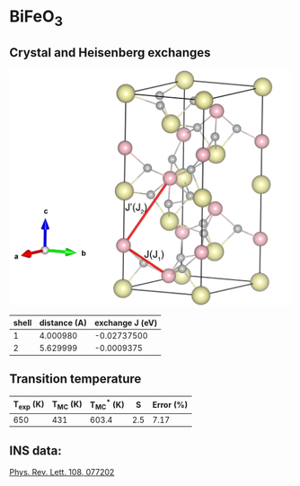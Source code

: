 # BiFeO<sub>3



## Crystal and Heisenberg exchanges

![BiFeO3 Structure](BiFeO3.jpg)

| shell    | distance (A)| exchange J (eV) |
|----------|----------|-----------------|
|    1     | 4.000980 |   -0.02737500   |                
|    2     | 5.629999 |   -0.0009375    |

## Transition temperature

| T<sub>exp</sub> (K) | T<sub>MC</sub> (K) | T<sub>MC</sub><sup>*</sup> (K) | S   | Error (%) |
|----------------------|--------------------|--------------------------------|-----|-----------|
| 650                 | 431               | 603.4                         | 2.5 | 7.17      |



## INS data:
[Phys. Rev. Lett. 108, 077202](https://doi.org/10.1103/PhysRevLett.108.077202)
